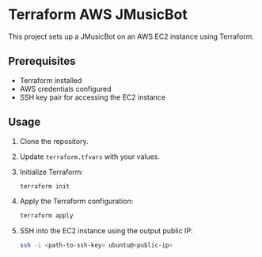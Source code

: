 # Terraform AWS JMusicBot

This project sets up a JMusicBot on an AWS EC2 instance using Terraform.

## Prerequisites

- Terraform installed
- AWS credentials configured
- SSH key pair for accessing the EC2 instance

## Usage

1. Clone the repository.
2. Update `terraform.tfvars` with your values.
3. Initialize Terraform:

   ```sh
   terraform init
    ```
4. Apply the Terraform configuration:

   ```sh
   terraform apply
    ```
5. SSH into the EC2 instance using the output public IP:

   ```sh
   ssh -i <path-to-ssh-key> ubuntu@<public-ip>
```